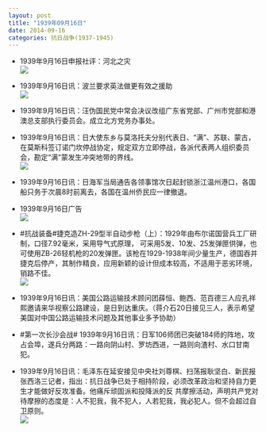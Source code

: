 ```yaml
---
layout: post
title: "1939年09月16日"
date: 2014-09-16
categories: 抗日战争(1937-1945)
---
```


<meta name="referrer" content="no-referrer" />

- 1939年9月16日申报社评：河北之灾 <br/><img src="https://ww3.sinaimg.cn/large/aca367d8jw1ekenx509olj20lc1471e4.jpg" />

- 1939年9月16日讯：波兰要求英法做更有效之援助 <br/><img src="https://ww3.sinaimg.cn/large/aca367d8jw1ekem6k1uwfj20ce0e2jua.jpg" />

- 1939年9月16日讯：汪伪国民党中常会决议改组广东省党部、广州市党部和港澳总支部执行委员会。成立北方党务办事处。 

- 1939年9月16日讯：日大使东乡与莫洛托夫分别代表日、“满”、苏联、蒙古，在莫斯科签订诺门坎停战协定，规定双方立即停战，各派代表两人组织委员会，勘定“满”蒙发生冲突地带的界线。 <br/><img src="https://ww2.sinaimg.cn/large/aca367d8jw1ekebs4caecj20460arjrv.jpg" />

- 1939年9月16日讯：日海军当局通告各领事馆次日起封锁浙江温州港口，各国船只务于次晨8时前离去，各国在温州侨民应一律撤退。 

- 1939年9月16日广告 <br/><img src="https://ww4.sinaimg.cn/large/aca367d8jw1eke4uhmwp7j20ui0khaie.jpg" />

- #抗战装备#捷克造ZH-29型半自动步枪（上）：1929年由布尔诺国营兵工厂研制，口径7.92毫米，采用导气式原理， 可采用5发、10发、25发弹匣供弹，也可使用ZB-26轻机枪的20发弹匣。该枪在1929-1938年间少量生产，德国吞并捷克后停产，其制作精良，应用新颖的设计但成本较高，不适用于恶劣环境，销路不佳。 <br/><img src="https://ww2.sinaimg.cn/large/aca367d8jw1eke347xl4lj20hs0f3wgz.jpg" />

- 1939年9月16日讯：美国公路运输技术顾问团薛恒、鲍西、范百德三人应孔祥熙邀请来华视察公路建设，是日到达重庆。（蒋介石20日接见三人，表示希望美国对中国公路运输技术问题及其他事业多予协助） 

- #第一次长沙会战# 1939年9月16日讯：日军106师团已突破184师的阵地，攻占会埠，遂兵分两路：一路向阴山村、罗坊西进，一路则向渣村、水口甘南犯。 

- 1939年9月16日讯：毛泽东在延安接见中央社刘尊棋、扫荡报耿坚白、新民报张西洛三记者，指出：抗日战争已处于相持阶段，必须改革政治和坚持自力更生才能做好反攻准备。他痛斥顽固派和投降派的反 共摩擦活动，声明共产党对待摩擦的态度是：人不犯我，我不犯人，人若犯我，我必犯人。但不会超过自卫原则。 <br/><img src="https://ww3.sinaimg.cn/large/aca367d8jw1ekdxw8w0y1j20sg0lc15i.jpg" />

